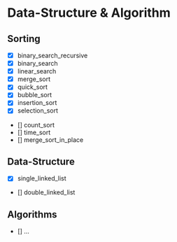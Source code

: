# Data-Structure & Algorithm


## Sorting 
  - [x] binary_search_recursive
  - [x] binary_search
  - [x] linear_search
  - [x] merge_sort
  - [x] quick_sort
  - [x] bubble_sort
  - [x] insertion_sort
  - [x] selection_sort
  - [] count_sort
  - [] time_sort
  - [] merge_sort_in_place
  
## Data-Structure
- [x] single_linked_list
- [] double_linked_list


## Algorithms
- []  ... 
